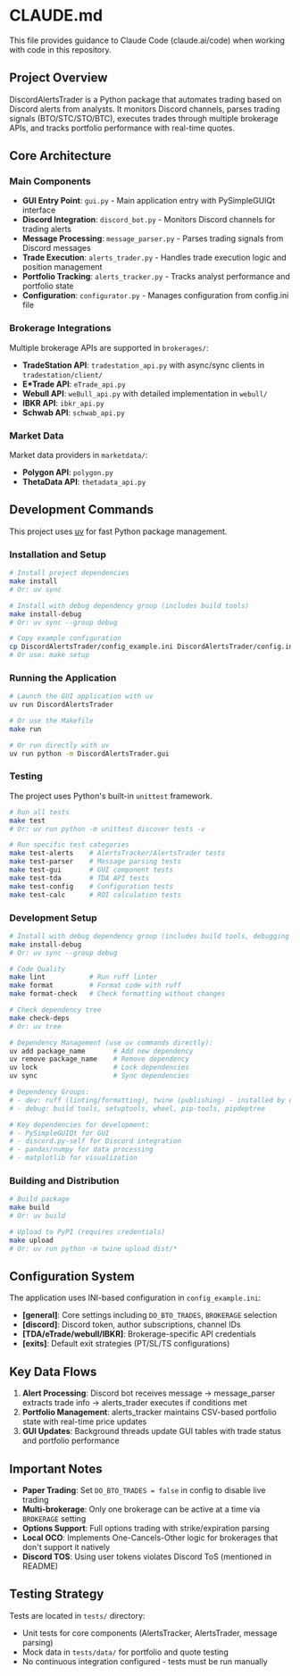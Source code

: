 # CLAUDE.md

This file provides guidance to Claude Code (claude.ai/code) when working with code in this repository.

## Project Overview

DiscordAlertsTrader is a Python package that automates trading based on Discord alerts from analysts. It monitors Discord channels, parses trading signals (BTO/STC/STO/BTC), executes trades through multiple brokerage APIs, and tracks portfolio performance with real-time quotes.

## Core Architecture

### Main Components

- **GUI Entry Point**: `gui.py` - Main application entry with PySimpleGUIQt interface
- **Discord Integration**: `discord_bot.py` - Monitors Discord channels for trading alerts  
- **Message Processing**: `message_parser.py` - Parses trading signals from Discord messages
- **Trade Execution**: `alerts_trader.py` - Handles trade execution logic and position management
- **Portfolio Tracking**: `alerts_tracker.py` - Tracks analyst performance and portfolio state
- **Configuration**: `configurator.py` - Manages configuration from config.ini file

### Brokerage Integrations

Multiple brokerage APIs are supported in `brokerages/`:
- **TradeStation API**: `tradestation_api.py` with async/sync clients in `tradestation/client/`
- **E*Trade API**: `eTrade_api.py` 
- **Webull API**: `weBull_api.py` with detailed implementation in `webull/`
- **IBKR API**: `ibkr_api.py`
- **Schwab API**: `schwab_api.py`

### Market Data

Market data providers in `marketdata/`:
- **Polygon API**: `polygon.py`
- **ThetaData API**: `thetadata_api.py`

## Development Commands

This project uses [uv](https://docs.astral.sh/uv/) for fast Python package management.

### Installation and Setup
```bash
# Install project dependencies
make install
# Or: uv sync

# Install with debug dependency group (includes build tools)
make install-debug  
# Or: uv sync --group debug

# Copy example configuration
cp DiscordAlertsTrader/config_example.ini DiscordAlertsTrader/config.ini
# Or use: make setup
```

### Running the Application
```bash
# Launch the GUI application with uv
uv run DiscordAlertsTrader

# Or use the Makefile
make run

# Or run directly with uv
uv run python -m DiscordAlertsTrader.gui
```

### Testing
The project uses Python's built-in `unittest` framework.

```bash
# Run all tests
make test
# Or: uv run python -m unittest discover tests -v

# Run specific test categories
make test-alerts    # AlertsTracker/AlertsTrader tests
make test-parser    # Message parsing tests
make test-gui       # GUI component tests
make test-tda       # TDA API tests
make test-config    # Configuration tests
make test-calc      # ROI calculation tests
```

### Development Setup
```bash
# Install with debug dependency group (includes build tools, debugging utilities)
make install-debug
# Or: uv sync --group debug

# Code Quality
make lint           # Run ruff linter
make format         # Format code with ruff
make format-check   # Check formatting without changes

# Check dependency tree
make check-deps
# Or: uv tree

# Dependency Management (use uv commands directly):
uv add package_name       # Add new dependency
uv remove package_name    # Remove dependency
uv lock                   # Lock dependencies
uv sync                   # Sync dependencies

# Dependency Groups:
# - dev: ruff (linting/formatting), twine (publishing) - installed by default
# - debug: build tools, setuptools, wheel, pip-tools, pipdeptree

# Key dependencies for development:
# - PySimpleGUIQt for GUI
# - discord.py-self for Discord integration
# - pandas/numpy for data processing
# - matplotlib for visualization
```

### Building and Distribution
```bash
# Build package
make build
# Or: uv build

# Upload to PyPI (requires credentials)
make upload
# Or: uv run python -m twine upload dist/*
```

## Configuration System

The application uses INI-based configuration in `config_example.ini`:

- **[general]**: Core settings including `DO_BTO_TRADES`, `BROKERAGE` selection
- **[discord]**: Discord token, author subscriptions, channel IDs  
- **[TDA/eTrade/webull/IBKR]**: Brokerage-specific API credentials
- **[exits]**: Default exit strategies (PT/SL/TS configurations)

## Key Data Flows

1. **Alert Processing**: Discord bot receives message → message_parser extracts trade info → alerts_trader executes if conditions met
2. **Portfolio Management**: alerts_tracker maintains CSV-based portfolio state with real-time price updates  
3. **GUI Updates**: Background threads update GUI tables with trade status and portfolio performance

## Important Notes

- **Paper Trading**: Set `DO_BTO_TRADES = false` in config to disable live trading
- **Multi-brokerage**: Only one brokerage can be active at a time via `BROKERAGE` setting
- **Options Support**: Full options trading with strike/expiration parsing
- **Local OCO**: Implements One-Cancels-Other logic for brokerages that don't support it natively
- **Discord TOS**: Using user tokens violates Discord ToS (mentioned in README)

## Testing Strategy

Tests are located in `tests/` directory:
- Unit tests for core components (AlertsTracker, AlertsTrader, message parsing)
- Mock data in `tests/data/` for portfolio and quote testing
- No continuous integration configured - tests must be run manually